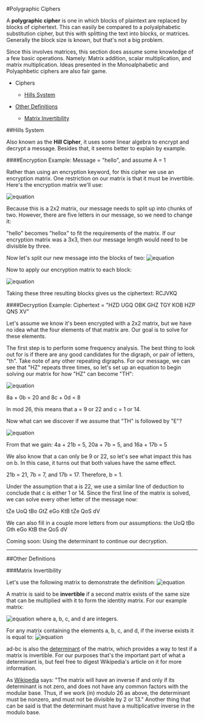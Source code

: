#Polygraphic Ciphers

A **polygraphic cipher** is one in which blocks of plaintext are replaced by blocks of ciphertext.  This can easily be compared to a polyalphabetic substitution cipher, but this with splitting the text into blocks, or matrices.  Generally the block size is known, but that's not a big problem.

Since this involves matrices, this section does assume some knowledge of a few basic operations.  Namely: Matrix addition, scalar multiplication, and matrix multiplication.  Ideas presented in the Monoalphabetic and Polyaphbetic ciphers are also fair game.

* Ciphers
   * [Hills System](https://github.com/MovieStiles/Cryptography/tree/master/Polygraphic#hills-system)

* [Other Definitions](https://github.com/MovieStiles/Cryptography/tree/master/Polygraphic#other-definitions)
   * [Matrix Invertibility](https://github.com/MovieStiles/Cryptography/tree/master/Polygraphic#matrix-invertibility)

##Hills System

Also known as the **Hill Cipher**, it uses some linear algebra to encrypt and decrypt a message.  Besides that, it seems better to explain by example.

####Encryption Example: Message = "hello", and assume A = 1

Rather than using an encryption keyword, for this cipher we use an encryption matrix.  One restriction on our matrix is that it must be invertible.  Here's the encryption matrix we'll use:

![equation](http://latex.codecogs.com/gif.latex?\\begin{bmatrix}%201%20%26%202\\\\%203%20%26%201%20\\end{bmatrix})

Because this is a 2x2 matrix, our message needs to split up into chunks of two.  However, there are five letters in our message, so we need to change it:

"hello" becomes "hellox" to fit the requirements of the matrix.  If our encryption matrix was a 3x3, then our message length would need to be divisible by three.

Now let's split our new message into the blocks of two: ![equation](http://latex.codecogs.com/gif.latex?\\begin{bmatrix}%208\\\\%205%20\\end{bmatrix}%20\\begin{bmatrix}%2012\\\\%2012%20\\end{bmatrix}%20\\begin{bmatrix}%2015\\\\%2024%20\\end{bmatrix})

Now to apply our encryption matrix to each block:

![equation](http://latex.codecogs.com/gif.latex?\\begin{bmatrix}%201%20%26%202\\\\%203%20%26%201%20\\end{bmatrix}%20\\begin{bmatrix}%208\\\\%205%20\\end{bmatrix}%20%3D%20\\begin{bmatrix}%2018\\\\%203%20\\end{bmatrix}%20\\hspace{10%20mm}%20\\begin{bmatrix}%201%20%26%202\\\\%203%20%26%201%20\\end{bmatrix}%20\\begin{bmatrix}%2012\\\\%2012%20\\end{bmatrix}%20%3D%20\\begin{bmatrix}%2010\\\\%2022%20\\end{bmatrix}%20\\hspace{10%20mm}%20\\begin{bmatrix}%201%20%26%202\\\\%203%20%26%201%20\\end{bmatrix}%20\\begin{bmatrix}%2015\\\\%2024%20\\end{bmatrix}%20%3D%20\\begin{bmatrix}%2011\\\\%2017%20\\end{bmatrix}%20\\hspace{10%20mm})

Taking these three resulting blocks gives us the ciphertext: RCJVKQ

####Decryption Example: Ciphertext = "HZD UGQ OBK GHZ TGY KOB HZP QNS XV"

Let's assume we know it's been encrypted with a 2x2 matrix, but we have no idea what the four elements of that matrix are.  Our goal is to solve for these elements.

The first step is to perform some frequency analysis.  The best thing to look out for is if there are any good candidates for the digraph, or pair of letters, "th".  Take note of any other repeating digraphs.  For our message, we can see that "HZ" repeats three times, so let's set up an equation to begin solving our matrix for how "HZ" can become "TH":

![equation](http://latex.codecogs.com/gif.latex?\\begin{bmatrix}%20a%20%26%20b\\\\%20c%20%26%20d%20\\end{bmatrix}%20\\begin{bmatrix}%208\\\\%200%20\\end{bmatrix}%20%3D%20\\begin{bmatrix}%2020\\\\%208%20\\end{bmatrix})

8a + 0b = 20 and 8c + 0d = 8

In mod 26, this means that a = 9 or 22 and c = 1 or 14.

Now what can we discover if we assume that "TH" is followed by "E"?

![equation](http://i.imgur.com/h2nbtNI.png)

From that we gain:  4a + 21b = 5, 20a + 7b = 5, and 16a + 17b = 5

We also know that a can only be 9 or 22, so let's see what impact this has on b.  In this case, it turns out that both values have the same effect.

21b = 21, 7b = 7, and 17b = 17.  Therefore, b = 1.

Under the assumption that a is 22, we use a similar line of deduction to conclude that c is either 1 or 14.  Since the first line of the matrix is solved, we can solve every other letter of the message now:

tZe UoQ tBo GtZ eGo KtB tZe QoS dV

We can also fill in a couple more letters from our assumptions: the UoQ tBo Gth eGo KtB the QoS dV

Coming soon: Using the determinant to continue our decryption.

---

##Other Definitions

###Matrix Invertibility

Let's use the following matrix to demonstrate the definition: ![equation](http://latex.codecogs.com/gif.latex?\\begin{bmatrix}%201%20%26%202\\\\%203%20%26%201%20\\end{bmatrix})

A matrix is said to be **invertible** if a second matrix exists of the same size that can be multiplied with it to form the identity matrix.  For our example matrix:

![equation](http://latex.codecogs.com/gif.latex?\\begin{bmatrix}%20a%20%26%20b\\\\%20c%20%26%20d%20\\end{bmatrix}%20\\begin{bmatrix}%201%20%26%202\\\\%203%20%26%201%20\\end{bmatrix}%20%3D%20\\begin{bmatrix}%201%20%26%200\\\\%200%20%26%201%20\\end{bmatrix}) where a, b, c, and d are integers.

For any matrix containing the elements a, b, c, and d, if the inverse exists it is equal to: ![equation](http://latex.codecogs.com/gif.latex?\\frac{1}{ad-bc}%20\\begin{bmatrix}%20d%20%26%20-b\\\\%20-c%20%26%20a%20\\end{bmatrix})

ad-bc is also the [determinant](http://en.wikipedia.org/wiki/Determinant) of the matrix, which provides a way to test if a matrix is invertible.  For our purposes that's the important part of what a determinant is, but feel free to digest Wikipedia's article on it for more information.

As [Wikipedia](http://en.wikipedia.org/wiki/Hill_cipher) says:  "The matrix will have an inverse if and only if its determinant is not zero, and does not have any common factors with the modular base. Thus, if we work (in) modulo 26 as above, the determinant must be nonzero, and must not be divisible by 2 or 13."  Another thing that can be said is that the determinant must have a multiplicative inverse in the modulo base.

